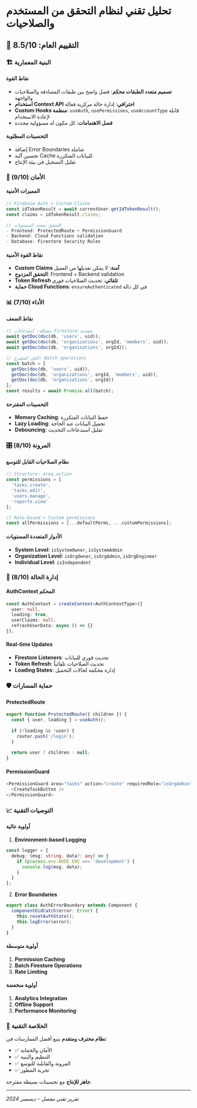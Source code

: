 # تحليل تقني لنظام التحقق من المستخدم والصلاحيات

## 🎯 التقييم العام: 8.5/10

### 🏗️ البنية المعمارية

#### نقاط القوة
- **تصميم متعدد الطبقات محكم**: فصل واضح بين طبقات المصادقة والصلاحيات والواجهة
- **استخدام Context API احترافي**: إدارة حالة مركزية فعالة
- **Custom Hooks منظمة**: `useAuth`, `usePermissions`, `useAccountType` قابلة لإعادة الاستخدام
- **فصل الاهتمامات**: كل مكون له مسؤولية محددة

#### التحسينات المطلوبة
- إضافة Error Boundaries شاملة
- تحسين آلية Cache للبيانات المتكررة
- تقليل التسجيل في بيئة الإنتاج

### 🔐 الأمان (9/10)

#### المميزات الأمنية
```typescript
// Firebase Auth + Custom Claims
const idTokenResult = await currentUser.getIdTokenResult();
const claims = idTokenResult.claims;

// التحقق متعدد المستويات
- Frontend: ProtectedRoute + PermissionGuard
- Backend: Cloud Functions validation
- Database: Firestore Security Rules
```

#### نقاط القوة الأمنية
- **Custom Claims آمنة**: لا يمكن تعديلها من العميل
- **التحقق المزدوج**: Frontend + Backend validation
- **Token Refresh تلقائي**: تحديث الصلاحيات فوري
- **حماية Cloud Functions**: `ensureAuthenticated` في كل دالة

### 📊 الأداء (7/10)

#### نقاط الضعف
```typescript
// مشكلة: استدعاءات Firestore متعددة
await getDoc(doc(db, 'users', uid));
await getDoc(doc(db, 'organizations', orgId, 'members', uid));
await getDoc(doc(db, 'organizations', orgId));

// الحل المقترح: Batch operations
const batch = [
  getDoc(doc(db, 'users', uid)),
  getDoc(doc(db, 'organizations', orgId, 'members', uid)),
  getDoc(doc(db, 'organizations', orgId))
];
const results = await Promise.all(batch);
```

#### التحسينات المقترحة
- **Memory Caching**: حفظ البيانات المتكررة
- **Lazy Loading**: تحميل البيانات عند الحاجة
- **Debouncing**: تقليل استدعاءات التحديث

### 🎛️ المرونة (8/10)

#### نظام الصلاحيات القابل للتوسع
```typescript
// Structure: area.action
const permissions = [
  'tasks.create',
  'tasks.edit', 
  'users.manage',
  'reports.view'
];

// Role-based + Custom permissions
const allPermissions = [...defaultPerms, ...customPermissions];
```

#### الأدوار المتعددة المستويات
- **System Level**: `isSystemOwner`, `isSystemAdmin`
- **Organization Level**: `isOrgOwner`, `isOrgAdmin`, `isOrgEngineer`
- **Individual Level**: `isIndependent`

### 🔄 إدارة الحالة (8/10)

#### AuthContext المحكم
```typescript
const AuthContext = createContext<AuthContextType>({
  user: null,
  loading: true,
  userClaims: null,
  refreshUserData: async () => {}
});
```

#### Real-time Updates
- **Firestore Listeners**: تحديث فوري للبيانات
- **Token Refresh**: تحديث الصلاحيات تلقائياً
- **Loading States**: إدارة محكمة لحالات التحميل

### 🛡️ حماية المسارات

#### ProtectedRoute
```typescript
export function ProtectedRoute({ children }) {
  const { user, loading } = useAuth();
  
  if (!loading && !user) {
    router.push('/login');
  }
  
  return user ? children : null;
}
```

#### PermissionGuard
```typescript
<PermissionGuard area="tasks" action="create" requiredRole="isOrgAdmin">
  <CreateTaskButton />
</PermissionGuard>
```

### 📈 التوصيات التقنية

#### أولوية عالية
1. **Environment-based Logging**
```typescript
const logger = {
  debug: (msg: string, data?: any) => {
    if (process.env.NODE_ENV === 'development') {
      console.log(msg, data);
    }
  }
};
```

2. **Error Boundaries**
```typescript
export class AuthErrorBoundary extends Component {
  componentDidCatch(error: Error) {
    this.resetAuthState();
    this.logError(error);
  }
}
```

#### أولوية متوسطة
1. **Permission Caching**
2. **Batch Firestore Operations**
3. **Rate Limiting**

#### أولوية منخفضة
1. **Analytics Integration**
2. **Offline Support**
3. **Performance Monitoring**

### 🎯 الخلاصة التقنية

**نظام محترف ومتقدم** يتبع أفضل الممارسات في:
- ✅ الأمان والحماية
- ✅ التنظيم والبنية
- ✅ المرونة والقابلية للتوسع
- ✅ تجربة المطور

**جاهز للإنتاج** مع تحسينات بسيطة مقترحة.

---
*تقرير تقني مفصل - ديسمبر 2024*

